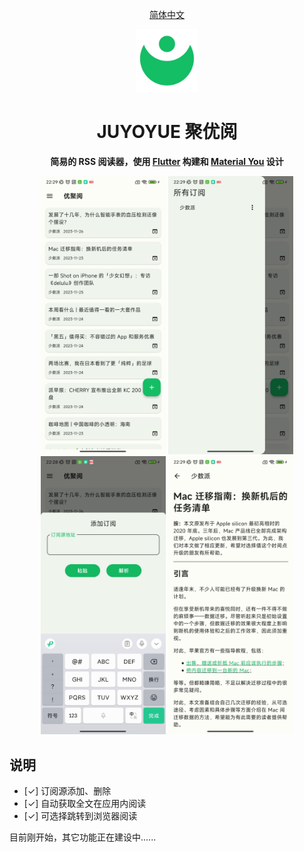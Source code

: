 <div align='center'>
<p><a href="Juyoyue.md">简体中文</a> </p><!--  | English -->
<img src='lib/Asserts/logo/JUYOYUE.png' alt='MeRead' width='100px'/>
<h1>JUYOYUE 聚优阅</h1>

<p>
<strong>简易的 RSS 阅读器，使用 <a href='https://flutter.dev' target='_blank'>Flutter</a> 构建和 <a href='https://m3.material.io/' target='_blank'>Material You</a> 设计</strong>
</p>

<p>
<img alt="MeRead" src="lib/Asserts/images/1.jpg" width="200">
<img alt="MeRead" src="lib/Asserts/images/2.jpg" width="200">
<img alt="MeRead" src="lib/Asserts/images/3.jpg" width="200">
<img alt="MeRead" src="lib/Asserts/images/4.jpg" width="200">
</p>
</div>

## 说明
- [✓] 订阅源添加、删除
- [✓] 自动获取全文在应用内阅读
- [✓] 可选择跳转到浏览器阅读
<p>目前刚开始，其它功能正在建设中......</p>
